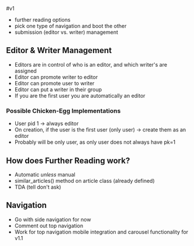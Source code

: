 #v1
* further reading options
* pick one type of navigation and boot the other
* submission (editor vs. writer) management



## Editor & Writer Management
- Editors are in control of who is an editor, and which writer's are assigned
- Editor can promote writer to editor
- Editor can promote user to writer
- Editor can put a writer in their group
- If you are the first user you are automatically an editor

### Possible Chicken-Egg Implementations
- User pid 1 -> always editor
- On creation, if the user is the first user (only user) -> create them as an editor
- Probably will be only user, as only user does not always have pk=1

## How does Further Reading work?
- Automatic *unless* manual
- similar_articles() method on article class (already defined)
- TDA (tell don't ask)


## Navigation
- Go with side navigation for now
- Comment out top navigation
- Work for top navigation mobile integration and carousel functionality for v1.1
